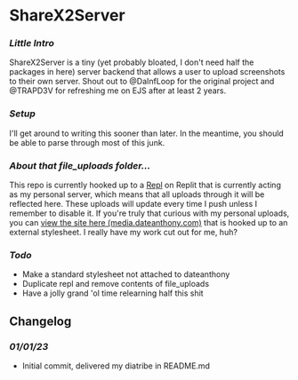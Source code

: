 # ShareX2Server
### *Little Intro*
ShareX2Server is a tiny (yet probably bloated, I don't need half the packages in here) server backend that allows a user to upload screenshots to their own server. Shout out to @DaInfLoop for the original project and @TRAPD3V for refreshing me on EJS after at least 2 years.
### *Setup*
I'll get around to writing this sooner than later. In the meantime, you should be able to parse through most of this junk.
### *About that file_uploads folder...*
This repo is currently hooked up to a [Repl](https://replit.com/@bramley/media) on Replit that is currently acting as my personal server, which means that all uploads through it will be reflected here. These uploads will update every time I push unless I remember to disable it. If you're truly that curious with my personal uploads, you can [view the site here (media.dateanthony.com)](https://media.dateanthony.com/) that is hooked up to an external stylesheet. I really have my work cut out for me, huh?
### *Todo*
* Make a standard stylesheet not attached to dateanthony
* Duplicate repl and remove contents of file_uploads
* Have a jolly grand 'ol time relearning half this shit
## Changelog
### *01/01/23*
* Initial commit, delivered my diatribe in README.md